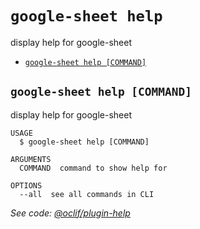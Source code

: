 `google-sheet help`
===================

display help for google-sheet

* [`google-sheet help [COMMAND]`](#google-sheet-help-command)

## `google-sheet help [COMMAND]`

display help for google-sheet

```
USAGE
  $ google-sheet help [COMMAND]

ARGUMENTS
  COMMAND  command to show help for

OPTIONS
  --all  see all commands in CLI
```

_See code: [@oclif/plugin-help](https://github.com/oclif/plugin-help/blob/v2.2.1/src/commands/help.ts)_
